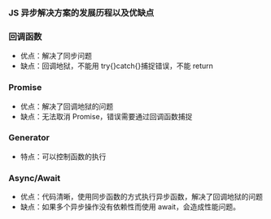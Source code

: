 ### JS 异步解决方案的发展历程以及优缺点

### 回调函数

- 优点：解决了同步问题
- 缺点：回调地狱，不能用 try{}catch{}捕捉错误，不能 return

### Promise

- 优点：解决了回调地狱的问题
- 缺点：无法取消 Promise，错误需要通过回调函数捕捉

### Generator

- 特点：可以控制函数的执行

### Async/Await

- 优点：代码清晰，使用同步函数的方式执行异步函数，解决了回调地狱的问题
- 缺点：如果多个异步操作没有依赖性而使用 await，会造成性能问题。
